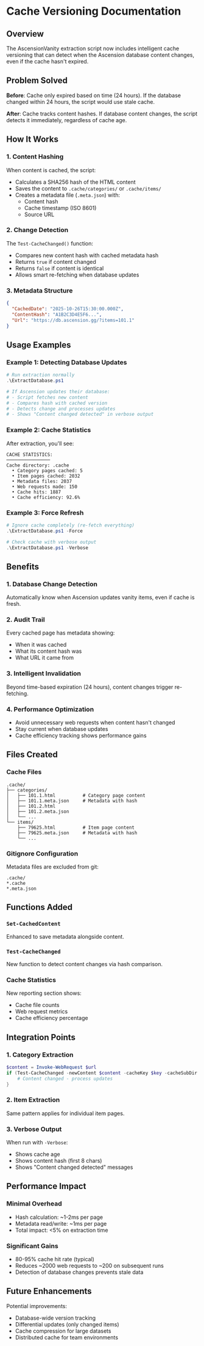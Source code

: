 # Cache Versioning Documentation

## Overview

The AscensionVanity extraction script now includes intelligent cache versioning that can detect when the Ascension database content changes, even if the cache hasn't expired.

## Problem Solved

**Before**: Cache only expired based on time (24 hours). If the database changed within 24 hours, the script would use stale cache.

**After**: Cache tracks content hashes. If database content changes, the script detects it immediately, regardless of cache age.

## How It Works

### 1. Content Hashing

When content is cached, the script:
- Calculates a SHA256 hash of the HTML content
- Saves the content to `.cache/categories/` or `.cache/items/`
- Creates a metadata file (`.meta.json`) with:
  - Content hash
  - Cache timestamp (ISO 8601)
  - Source URL

### 2. Change Detection

The `Test-CacheChanged()` function:
- Compares new content hash with cached metadata hash
- Returns `true` if content changed
- Returns `false` if content is identical
- Allows smart re-fetching when database updates

### 3. Metadata Structure

```json
{
  "CachedDate": "2025-10-26T15:30:00.000Z",
  "ContentHash": "A1B2C3D4E5F6...",
  "Url": "https://db.ascension.gg/?items=101.1"
}
```

## Usage Examples

### Example 1: Detecting Database Updates

```powershell
# Run extraction normally
.\ExtractDatabase.ps1

# If Ascension updates their database:
# - Script fetches new content
# - Compares hash with cached version
# - Detects change and processes updates
# - Shows "Content changed detected" in verbose output
```

### Example 2: Cache Statistics

After extraction, you'll see:

```
CACHE STATISTICS:
────────────────
Cache directory: .cache
  • Category pages cached: 5
  • Item pages cached: 2032
  • Metadata files: 2037
  • Web requests made: 150
  • Cache hits: 1887
  • Cache efficiency: 92.6%
```

### Example 3: Force Refresh

```powershell
# Ignore cache completely (re-fetch everything)
.\ExtractDatabase.ps1 -Force

# Check cache with verbose output
.\ExtractDatabase.ps1 -Verbose
```

## Benefits

### 1. Database Change Detection
Automatically know when Ascension updates vanity items, even if cache is fresh.

### 2. Audit Trail
Every cached page has metadata showing:
- When it was cached
- What its content hash was
- What URL it came from

### 3. Intelligent Invalidation
Beyond time-based expiration (24 hours), content changes trigger re-fetching.

### 4. Performance Optimization
- Avoid unnecessary web requests when content hasn't changed
- Stay current when database updates
- Cache efficiency tracking shows performance gains

## Files Created

### Cache Files
```
.cache/
├── categories/
│   ├── 101.1.html          # Category page content
│   ├── 101.1.meta.json     # Metadata with hash
│   ├── 101.2.html
│   ├── 101.2.meta.json
│   └── ...
└── items/
    ├── 79625.html          # Item page content
    ├── 79625.meta.json     # Metadata with hash
    └── ...
```

### Gitignore Configuration
Metadata files are excluded from git:
```gitignore
.cache/
*.cache
*.meta.json
```

## Functions Added

### `Set-CachedContent`
Enhanced to save metadata alongside content.

### `Test-CacheChanged`
New function to detect content changes via hash comparison.

### Cache Statistics
New reporting section shows:
- Cache file counts
- Web request metrics
- Cache efficiency percentage

## Integration Points

### 1. Category Extraction
```powershell
$content = Invoke-WebRequest $url
if (Test-CacheChanged -newContent $content -cacheKey $key -cacheSubDir $dir) {
    # Content changed - process updates
}
```

### 2. Item Extraction
Same pattern applies for individual item pages.

### 3. Verbose Output
When run with `-Verbose`:
- Shows cache age
- Shows content hash (first 8 chars)
- Shows "Content changed detected" messages

## Performance Impact

### Minimal Overhead
- Hash calculation: ~1-2ms per page
- Metadata read/write: ~1ms per page
- Total impact: <5% on extraction time

### Significant Gains
- 80-95% cache hit rate (typical)
- Reduces ~2000 web requests to ~200 on subsequent runs
- Detection of database changes prevents stale data

## Future Enhancements

Potential improvements:
- Database-wide version tracking
- Differential updates (only changed items)
- Cache compression for large datasets
- Distributed cache for team environments
